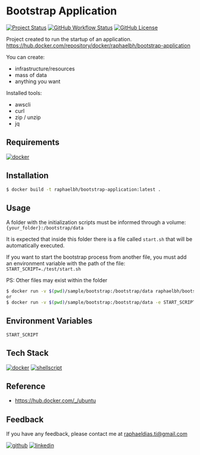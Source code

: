 # Bootstrap Application

[![Project Status](https://img.shields.io/static/v1?label=project%20status&message=complete&color=success&style=flat-square)](#)
[![GitHub Workflow Status](https://img.shields.io/github/workflow/status/raphaelbh/bootstrap-application/workflow?style=flat-square)](#)
[![GitHub License](https://img.shields.io/github/license/raphaelbh/bootstrap-application?style=flat-square)](#)

Project created to run the startup of an application.
https://hub.docker.com/repository/docker/raphaelbh/bootstrap-application

You can create:
- infrastructure/resources
- mass of data
- anything you want

Installed tools:
- awscli
- curl
- zip / unzip
- jq

## Requirements

[![docker](https://img.shields.io/badge/Docker-2CA5E0?style=for-the-badge&logo=docker&logoColor=white)](https://www.docker.com/)
  
## Installation

```bash
$ docker build -t raphaelbh/bootstrap-application:latest .
```

## Usage

A folder with the initialization scripts must be informed through a volume:
`{your_folder}:/bootstrap/data`

It is expected that inside this folder there is a file called `start.sh` that will be automatically executed.

If you want to start the bootstrap process from another file, you must add an environment variable with the path of the file:
`START_SCRIPT=./test/start.sh`

PS: Other files may exist within the folder

```bash
$ docker run -v $(pwd)/sample/bootstrap:/bootstrap/data raphaelbh/bootstrap-application
or
$ docker run -v $(pwd)/sample/bootstrap:/bootstrap/data -e START_SCRIPT=./test/start.sh raphaelbh/bootstrap-application
```

## Environment Variables

`START_SCRIPT`

## Tech Stack

[![docker](https://img.shields.io/badge/Docker-2CA5E0?style=for-the-badge&logo=docker&logoColor=white)](https://www.docker.com/)
[![shellscript](https://img.shields.io/badge/Shell_Script-121011?style=for-the-badge&logo=gnu-bash&logoColor=white)](https://www.shellscript.sh/)

## Reference

- https://hub.docker.com/_/ubuntu

## Feedback

If you have any feedback, please contact me at raphaeldias.ti@gmail.com

[![github](https://img.shields.io/badge/GitHub-100000?style=for-the-badge&logo=github&logoColor=white)](https://github.com/raphaelbh)
[![linkedin](https://img.shields.io/badge/LinkedIn-0077B5?style=for-the-badge&logo=linkedin&logoColor=white)](https://www.linkedin.com/in/raphaelbh/)